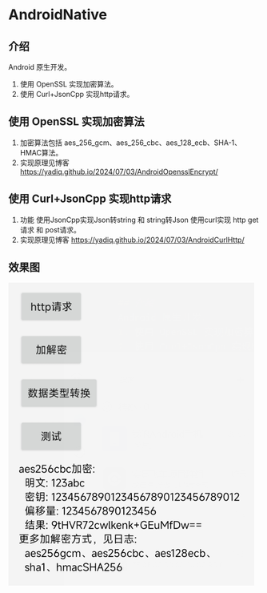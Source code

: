 # AndroidNative

## 介绍
Android 原生开发。
1. 使用 OpenSSL 实现加密算法。
2. 使用 Curl+JsonCpp 实现http请求。

## 使用 OpenSSL 实现加密算法
1. 加密算法包括 
aes_256_gcm、aes_256_cbc、aes_128_ecb、SHA-1、HMAC算法。
2. 实现原理见博客
https://yadiq.github.io/2024/07/03/AndroidOpensslEncrypt/

## 使用 Curl+JsonCpp 实现http请求
1. 功能 
使用JsonCpp实现Json转string 和 string转Json
使用curl实现 http get请求 和 post请求。
2. 实现原理见博客
https://yadiq.github.io/2024/07/03/AndroidCurlHttp/

## 效果图

![AndroidOpensslEncrypt.png](img/AndroidOpensslEncrypt.png)